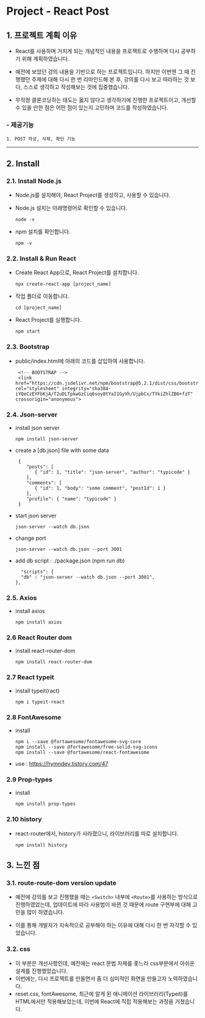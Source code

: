 Project - React Post
======================

## 1. 프로젝트 계획 이유
- React를 사용하며 거치게 되는 개념적인 내용을 프로젝트로 수행하며 다시 공부하기 위해 계획하였습니다.
- 예전에 보았던 강의 내용을 기반으로 하는 프로젝트입니다. 하지만 이번엔 그 때 진행했던 주제에 대해 다시 한 번 리마인드해 본 후, 강의를 다시 보고 따라하는 것 보다, 스스로 생각하고 작성해보는 것에 집중했습니다. 

- 무작정 클론코딩하는 태도는 옳지 않다고 생각하기에 진행한 프로젝트이고, 개선할 수 있을 만한 점은 어떤 점이 있는지 고민하며 코드를 작성하였습니다. 

### - 제공기능
	1. POST 작성, 삭제, 확인 기능

***

## 2. Install

### 2.1. Install Node.js
 - Node.js를 설치해야, React Project를 생성하고, 사용할 수 있습니다.
 - Node.js 설치는 아래명령어로 확인할 수 있습니다.
    ```
    node -v
    ```

 - npm 설치를 확인합니다.
    ```
    npm -v
    ```
    
### 2.2. Install & Run React
 - Create React App으로, React Project를 설치합니다.
    ```
    npx create-react-app [project_name]
    ```
 - 작업 폴더로 이동합니다.
    ```
    cd [project_name]
    ```
 - React Project를 실행합니다.
    ```
    npm start
    ```

### 2.3. Bootstrap
 - public/index.html에 아래의 코드를 삽입하여 사용합니다.
   ```
    <!-- BOOTSTRAP -->
    <link href="https://cdn.jsdelivr.net/npm/bootstrap@5.2.1/dist/css/bootstrap.min.css" rel="stylesheet" integrity="sha384-iYQeCzEYFbKjA/T2uDLTpkwGzCiq6soy8tYaI1GyVh/UjpbCx/TYkiZhlZB6+fzT" crossorigin="anonymous">
   ```

### 2.4. Json-server
 - install json server
   ```
   npm install json-server
   ```

- create a [db.json] file with some data
  ```
   {
      "posts": [
         { "id": 1, "title": "json-server", "author": "typicode" }
      ],
      "comments": [
         { "id": 1, "body": "some comment", "postId": 1 }
      ],
      "profile": { "name": "typicode" }
   }
  ```

- start json server
  ```
  json-server --watch db.json
  ```

- change port
  ```
  json-server --watch db.json --port 3001
  ```

- add db script : ./package.json (npm run db)
  ```
    "scripts": {
    "db" : "json-server --watch db.json --port 3001", 
  },
  ```

### 2.5. Axios
 - install axios
   ```
   npm install axios
   ```

### 2.6 React Router dom
 - install react-router-dom
   ```
   npm install react-router-dom
   ```

### 2.7 React typeit
 - install typeit(ract)
   ```
   npm i typeit-react
   ```

### 2.8 FontAwesome
 - install 
   ```
   npm i --save @fortawesome/fontawesome-svg-core
   npm install --save @fortawesome/free-solid-svg-icons
   npm install --save @fortawesome/react-fontawesome
   ```
 - use : https://hymndev.tistory.com/47

### 2.9 Prop-types
 - install 
   ```
   npm install prop-types
   ```

### 2.10 history
 - react-router에서, history가 사라졌으니, 라이브러리를 따로 설치합니다.
   ```
   npm install history
   ```

## 3. 느낀 점

### 3.1. route-route-dom version update
- 예전에 강의를 보고 진행했을 때는 ```<Switch>``` 내부에 ```<Route>```를 사용하는 방식으로 진행하였었는데, 업데이트에 따라 사용법이 바뀐 것 때문에 route 구현부에 대해 고민을 많이 하였습니다.

- 이를 통해 개발자가 지속적으로 공부해야 하는 이유에 대해 다시 한 번 자각할 수 있었습니다.

### 3.2. css
 - 이 부분은 개선사항인데, 예전에는 react 문법 자체를 좇느라 css부분에서 아쉬운 설계를 진행했었습니다.
 - 이번에는, 다시 프로젝트를 만들면서 좀 더 심미적인 화면을 만들고자 노력하였습니다.
 - reset.css, fontAwesome, 최근에 알게 된 애니메이션 라이브러리(Typeit)를 HTML에서만 적용해보았는데, 이번에 React에 직접 적용해보는 과정을 거쳤습니다.  